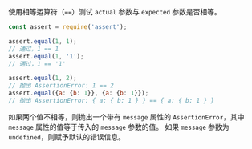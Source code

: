 <!-- YAML
added: v0.1.21
-->

使用相等运算符（`==`）测试 `actual` 参数与 `expected` 参数是否相等。

```js
const assert = require('assert');

assert.equal(1, 1);
// 通过，1 == 1
assert.equal(1, '1');
// 通过，1 == '1'

assert.equal(1, 2);
// 抛出 AssertionError: 1 == 2
assert.equal({a: {b: 1}}, {a: {b: 1}});
// 抛出 AssertionError: { a: { b: 1 } } == { a: { b: 1 } }
```

如果两个值不相等，则抛出一个带有 `message` 属性的 `AssertionError`，其中 `message` 属性的值等于传入的 `message` 参数的值。
如果 `message` 参数为 `undefined`，则赋予默认的错误信息。

